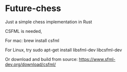 # Future-chess
Just a simple chess implementation in Rust

CSFML is needed,

For mac: brew install csfml

For Linux, try  sudo apt-get install libsfml-dev libcsfml-dev

Or download and build from source: https://www.sfml-dev.org/download/csfml/

